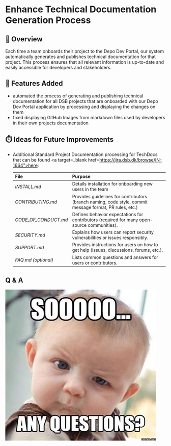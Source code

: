 # Enhance Technical Documentation Generation Process

## 📖 Overview
Each time a team onboards their project to the Depo Dev Portal, our system automatically generates and publishes technical documentation for that project.
This process ensures that all relevant information is up-to-date and easily accessible for developers and stakeholders.

## 🎂 Features Added
- automated the process of generating and publishing technical documentation for all DSB projects
that are onboarded with our Depo Dev Portal application by processing and displaying the changes on them
- fixed displaying GitHub Images from markdown files used by developers in their own projects documentation

## ⏱️ Ideas for Future Improvements
- Additional Standard Project Documentation processing for TechDocs that can be found <a target=_blank href=https://jira.dsb.dk/browse/IN-1664">here</a>:

    | File                  | Purpose                                                                                                 |
    |-----------------------|---------------------------------------------------------------------------------------------------------|
    | *INSTALL.md*          | Details installation for onboarding new users in the team                                               |
    | *CONTRIBUTING.md*     | Provides guidelines for contributors (branch naming, code style, commit message format, PR rules, etc.) |
    | *CODE_OF_CONDUCT.md*  | Defines behavior expectations for contributors (required for many open-source communities).             |
    | *SECURITY.md*         | Explains how users can report security vulnerabilities or issues responsibly.                           |
    | *SUPPORT.md*          | Provides instructions for users on how to get help (issues, discussions, forums, etc.).                 |
    | *FAQ.md* _(optional)_ | Lists common questions and answers for users or contributors.                                           |

## Q & A
![Q&A](assets/any-questions.png)
